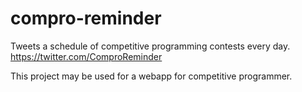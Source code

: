# compro-reminder
Tweets a schedule of competitive programming contests every day.
https://twitter.com/ComproReminder

This project may be used for a webapp for competitive programmer.
